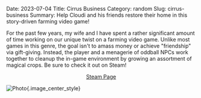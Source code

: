 Date: 2023-07-04
Title: Cirrus Business
Category: random
Slug: cirrus-business
Summary: Help Cloudi and his friends restore their home in this story-driven farming video game!

For the past few years, my wife and I have spent a rather significant amount of time working on our unique twist on a farming video game. Unlike most games in this genre, the goal isn't to amass money or achieve "friendship" via gift-giving. Instead, the player and a menagerie of oddball NPCs work together to cleanup the in-game environment by growing an assortment of magical crops. Be sure to check it out on Steam!

<p align="center">
    <a class="nounderline" href="https://store.steampowered.com/app/2381040/Cirrus_Business/">Steam Page</a>
</p>

![Photo]({attach}/assets/random/2023/cirrus-business.png){.image_center_style} 
